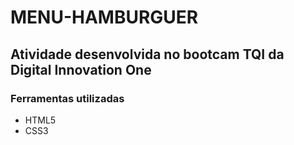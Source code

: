 # MENU-HAMBURGUER
## Atividade desenvolvida no bootcam TQI da Digital Innovation One
### Ferramentas utilizadas
  * HTML5
  * CSS3
